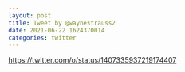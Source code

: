 ```yaml
--- 
layout: post 
title: Tweet by @waynestrauss2 
date: 2021-06-22 1624370014 
categories: twitter 
--- 
```

https://twitter.com/o/status/1407335937219174407